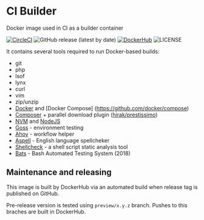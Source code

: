 # CI Builder
Docker image used in CI as a builder container

[![CircleCI](https://circleci.com/gh/drevops/ci-builder.svg?style=shield)](https://circleci.com/gh/drevops/ci-builder)
![GitHub release (latest by date)](https://img.shields.io/github/v/release/drevops/ci-builder)
[![DockerHub](https://img.shields.io/docker/pulls/drevops/ci-builder.svg)](https://hub.docker.com/r/drevops/ci-builder/)
![LICENSE](https://img.shields.io/github/license/drevops/ci-builder)

It contains several tools required to run Docker-based builds:
- git
- php
- lsof
- lynx
- curl
- vim
- zip/unzip
- [Docker](https://github.com/docker/docker-ce) and [Docker Compose] (https://github.com/docker/compose)
- [Composer](https://github.com/composer/composer) + parallel download plugin ([hirak/prestissimo](https://github.com/hirak/prestissimo))
- [NVM](https://github.com/nvm-sh/nvm) and [NodeJS](https://github.com/nodejs/node)
- [Goss](https://github.com/aelsabbahy/goss) - environment testing
- [Ahoy](https://github.com/ahoy-cli/ahoy) - workflow helper
- [Aspell](https://github.com/GNUAspell/aspell) - English language spellcheker
- [Shellcheck](https://github.com/koalaman/shellcheck) - a shell script static analysis tool
- [Bats](https://github.com/bats-core/bats-core) - Bash Automated Testing System (2018)


## Maintenance and releasing

This image is built by DockerHub via an automated build when release tag is published on GitHub.

Pre-release version is tested using `preview/x.y.z` branch. Pushes to this braches are built in DockerHub.
